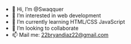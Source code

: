 - 👋 Hi, I’m @Swaqquer
- 👀 I’m interested in web development
- 🌱 I’m currently learning HTML/CSS JavaScript
- 💞️ I’m looking to collaborate
- 📫 Mail me: 22bryandiaz22@gmail.com

<!---
Swaqquer/Swaqquer is a ✨ special ✨ repository because its `README.md` (this file) appears on your GitHub profile.
You can click the Preview link to take a look at your changes.
--->
